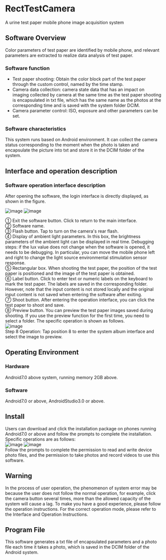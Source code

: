 # RectTestCamera
A urine test paper mobile phone image acquisition system

## Software Overview
Color parameters of test paper are identified by mobile phone, and relevant parameters are extracted to realize data analysis of test paper.

### Software function
* Test paper shooting: Obtain the color block part of the test paper through the custom control, named by the time stamp.
* Camera data collection: camera state data that has an impact on imaging collected by camera at the same time as the test paper shooting is encapsulated in txt file, which has the same name as the photos at the corresponding time and is saved with the system folder DCIM.
* Camera parameter control: ISO, exposure and other parameters can be set.

### Software characteristics
This system runs based on Android environment. It can collect the camera status corresponding to the moment when the photo is taken and encapsulate the picture into txt and store it in the DCIM folder of the system.

## Interface and operation description
### Software operation interface description
After opening the software, the login interface is directly displayed, as shown in the figure.

![image](/image/login.jpg)
![image](/image/operation.png)

① Exit the software button. Click to return to the main interface.  
② Software name.  
③ Flash button. Tap to turn on the camera's rear flash.  
④ Display of ambient light parameters. In this box, the brightness parameters of the ambient light can be displayed in real time. Debugging steps: if the lux value does not change when the software is opened, it needs to be debugging. In particular, you can move the mobile phone left and right to change the light source environmental stimulation sensor response.  
⑤ Rectangular box. When shooting the test paper, the position of the test paper is positioned and the image of the test paper is obtained.  
⑥ Label button. Click to enter text or numeric labels on the keyboard to mark the test paper. The labels are saved in the corresponding folder. However, note that the input content is not stored locally and the original input content is not saved when entering the software after exiting.  
⑦ Shoot button. After entering the operation interface, you can click the test paper to shoot and save.  
⑧ Preview button. You can preview the test paper images saved during shooting. If you use the preview function for the first time, you need to select a folder. The specific operation is shown as follows.  
![image](/image/album.png)  
Step 8 Operation: Tap position 8 to enter the system album interface and select the image to preview.

## Operating Environment
### Hardware
Android7.0 above system, running memory 2GB above.
### Software
Android7.0 or above, AndroidStudio3.0 or above.

## Install
Users can download and click the installation package on phones running Android7.0 or above and follow the prompts to complete the installation.  
Specific operations are as follows:  
![image](/image/install_1.png)
![image](/image/install_2.png)  
Follow the prompts to complete the permission to read and write device photo files, and the permission to take photos and record videos to use this software.

## Warning
In the process of user operation, the phenomenon of system error may be because the user does not follow the normal operation, for example, click the camera button several times, more than the allowed capacity of the system will cause a lag. To make you have a good experience, please follow the operation instructions. For the correct operation mode, please refer to the Interface and Operation Instructions.

## Program File
This software generates a txt file of encapsulated parameters and a photo file each time it takes a photo, which is saved in the DCIM folder of the Android system.

